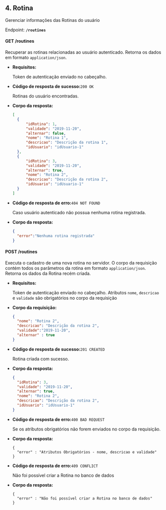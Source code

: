 ## 4. Rotina

Gerenciar informações das Rotinas do usuário

Endpoint: **`/routines`**


#### GET /routines

Recuperar as rotinas relacionadas ao usuário autenticado. Retorna os dados em formato `application/json`.

* **Requisitos:**

  Token de autenticação enviado no cabeçalho.

* **Código de resposta de sucesso:**`200 OK`

  Rotinas do usuário encontradas.

* **Corpo da resposta:**
  ```json
  [
    {
        "idRotina": 1,
        "validade": "2019-11-20",
        "alternar": false,
        "nome": "Rotina 1",
        "descricao": "Descrição da rotina 1",
        "idUsuario": "idUsuario-1"
    },
    {
        "idRotina": 3,
        "validade": "2019-11-20",
        "alternar": true,
        "nome": "Rotina 2",
        "descricao": "Descrição da rotina 2",
        "idUsuario": "idUsuario-1"
    }
  ]
  ```

* **Código de resposta de erro:**`404 NOT FOUND`

  Caso usuário autenticado não possua nenhuma rotina registrada.

* **Corpo da resposta:**

  ```json
  {
  	"error":"Nenhuma rotina registrada"
  }
  ```

  
#### POST /routines

Executa o cadastro de uma nova rotina no servidor. O corpo da requisição contém todos os parâmetros da rotina em formato `application/json`. Retorna os dados da Rotina recém criada.

* **Requisitos:**

  Token de autenticação enviado no cabeçalho.
  Atributos `nome`, `descricao` e `validade` são obrigatórios no corpo da requisição

* **Corpo da requisição:**

  ```json
  {
	"nome": "Rotina 2",
	"descricao": "Descrição da rotina 2",
	"validade":"2019-11-20",
	"alternar" : true
  }
  ```

* **Código de resposta de sucesso:**`201 CREATED`

  Rotina criada com sucesso.

* **Corpo da resposta:**

  ```json
  {
    "idRotina": 3,
    "validade": "2019-11-20",
    "alternar": true,
    "nome": "Rotina 2",
    "descricao": "Descrição da rotina 2",
    "idUsuario": "idUsuario-1"
  }
  ```

* **Código de resposta de erro:**`400 BAD REQUEST`

  Se os atributos obrigatórios não forem enviados no corpo da requisição.

* **Corpo da resposta:**

  ```
  {
  	"error" : "Atributos Obrigatórios - nome, descricao e validade"
  }
  ```
  
* **Código de resposta de erro:**`409 CONFLICT`

  Não foi possível criar a Rotina no banco de dados

* **Corpo da resposta:**

  ```
  {
  	"error" : "Não foi possível criar a Rotina no banco de dados"
  }
  ```
